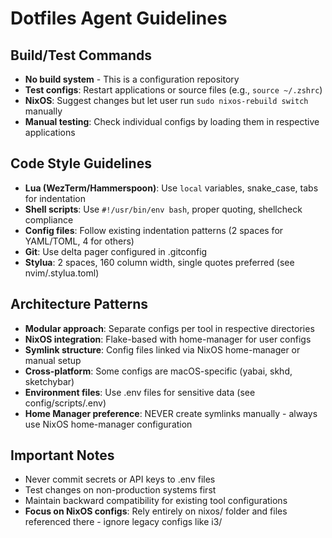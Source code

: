 # Dotfiles Agent Guidelines

## Build/Test Commands
- **No build system** - This is a configuration repository
- **Test configs**: Restart applications or source files (e.g., `source ~/.zshrc`)
- **NixOS**: Suggest changes but let user run `sudo nixos-rebuild switch` manually
- **Manual testing**: Check individual configs by loading them in respective applications

## Code Style Guidelines
- **Lua (WezTerm/Hammerspoon)**: Use `local` variables, snake_case, tabs for indentation
- **Shell scripts**: Use `#!/usr/bin/env bash`, proper quoting, shellcheck compliance
- **Config files**: Follow existing indentation patterns (2 spaces for YAML/TOML, 4 for others)
- **Git**: Use delta pager configured in .gitconfig
- **Stylua**: 2 spaces, 160 column width, single quotes preferred (see nvim/.stylua.toml)

## Architecture Patterns
- **Modular approach**: Separate configs per tool in respective directories
- **NixOS integration**: Flake-based with home-manager for user configs
- **Symlink structure**: Config files linked via NixOS home-manager or manual setup
- **Cross-platform**: Some configs are macOS-specific (yabai, skhd, sketchybar)
- **Environment files**: Use .env files for sensitive data (see config/scripts/.env)
- **Home Manager preference**: NEVER create symlinks manually - always use NixOS home-manager configuration

## Important Notes
- Never commit secrets or API keys to .env files
- Test changes on non-production systems first
- Maintain backward compatibility for existing tool configurations
- **Focus on NixOS configs**: Rely entirely on nixos/ folder and files referenced there - ignore legacy configs like i3/